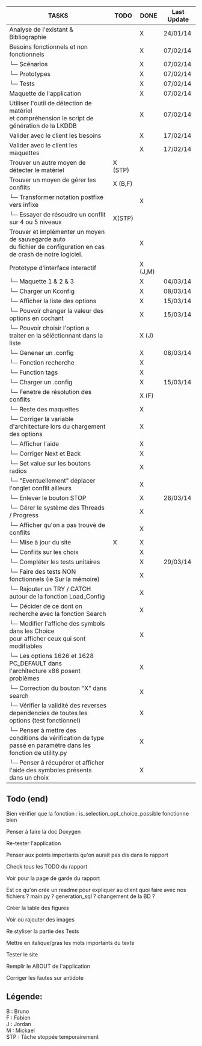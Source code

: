 | TASKS                                     | TODO | DONE | Last Update |
|-------------------------------------------|------|------|-------------|
| Analyse de l'existant & Bibliographie     |      |  X   | 24/01/14    |
| Besoins fonctionnels et non fonctionnels  |      |  X   | 07/02/14    |
| └─ Scénarios  				            |      |  X   | 07/02/14    |
| └─ Prototypes  				            |      |  X   | 07/02/14    |
| └─ Tests      				            |      |  X   | 07/02/14    |
| Maquette de l'application                 |      |  X   | 07/02/14    |
| Utiliser l'outil de détection de matériel <br/> et compréhension le script de génération de la LKDDB   |    |   X  | 07/02/14    |
| Valider avec le client les besoins        |      |  X   | 17/02/14    |
| Valider avec le client les maquettes      |      |  X   | 17/02/14    |
| Trouver un autre moyen de détecter le matériel  |  X (STP)   |      |             |
| Trouver un moyen de gérer les conflits    |  X (B,F)   |      |             |
| └─ Transformer notation postfixe vers infixe |  | X | |
| └─ Essayer de résoudre un conflit sur 4 ou 5 niveaux | X(STP) | | |
| Trouver et implémenter un moyen de sauvegarde auto <br/> du fichier de configuration en cas de crash de notre logiciel. | | X | |
| Prototype d'interface interactif          |  | X (J,M)     |             |
| └─ Maquette 1 & 2 & 3 |      |  X   | 04/03/14    |
| └─ Charger un Kconfig | | X | 08/03/14 |
| └─ Afficher la liste des options |  | X | 15/03/14 |
| └─ Pouvoir changer la valeur des options en cochant |  | X | 15/03/14 |
| └─ Pouvoir choisir l'option a traiter en la séléctionnant dans la liste | | X (J) | |
| └─ Genener un .config | | X | 08/03/14 |
| └─ Fonction recherche | | X |  |
| └─ Function tags |  | X |  |
| └─ Charger un .config |  | X | 15/03/14 |
| └─ Fenetre de résolution des conflits | | X (F) | |
| └─ Reste des maquettes | | X  | |
| └─ Corriger la variable d'architecture lors du chargement des options |  |X  | |
| └─ Afficher l'aide | | X | |
| └─ Corriger Next et Back | | X  | |
| └─ Set value sur les boutons radios |  | X |  |
| └─ "Eventuellement" déplacer l'onglet conflit ailleurs |  |X  | |
| └─ Enlever le bouton STOP |  | X | 28/03/14 |
| └─ Gérer le système des Threads / Progress | | X | |
| └─ Afficher qu'on a pas trouvé de conflits |  | X | |
| └─ Mise à jour du site | X |X  | |
| └─ Conflits sur les choix | | X   | |
| └─ Compléter les tests unitaires | | X | 29/03/14 |
| └─ Faire des tests NON fonctionnels (ie Sur la mémoire) |   |X  | |
| └─ Rajouter un TRY / CATCH autour de la fonction Load_Config | | X | |
| └─ Décider de ce dont on recherche avec la fonction Search | | X  | |
| └─ Modifier l'affiche des symbols dans les Choice<br/> pour afficher ceux qui sont modifiables |  | X | |
| └─ Les options 1626 et 1628 PC_DEFAULT dans <br/> l'architecture x86 posent problèmes | | X | |
| └─ Correction du bouton "X" dans search |  | X | |
| └─ Vérifier la validité des reverses dependencies de toutes les options (test fonctionnel) |  | X | |
| └─ Penser à mettre des conditions de vérification de type passé en paramètre dans les fonction de utility.py | |X  | |
| └─ Penser à récupérer et afficher l'aide des symboles présents dans un choix | |X  | | 

## Todo (end) ##
 Bien vérifier que la fonction : is_selection_opt_choice_possible fonctionne bien 

 Penser à faire la doc Doxygen 

 Re-tester l'application 

 Penser aux points importants qu'on aurait pas dis dans le rapport 

 Check tous les TODO du rapport 

 Voir pour la page de garde du rapport 

 Est ce qu'on crée un readme pour expliquer au client quoi faire avec nos fichiers ? main.py ? generation_sql ? changement de la BD ? 

 Créer la table des figures 

 Voir où rajouter des images 

 Re styliser la partie des Tests 

 Mettre en italique/gras les mots importants du texte 

 Tester le site 

 Remplir le ABOUT de l'application 

 Corriger les fautes sur antidote 


Légende:
--------

B : Bruno <br/>
F : Fabien <br/>
J : Jordan <br/>
M : Mickael <br/>
STP : Tâche stoppée temporairement <br/>

